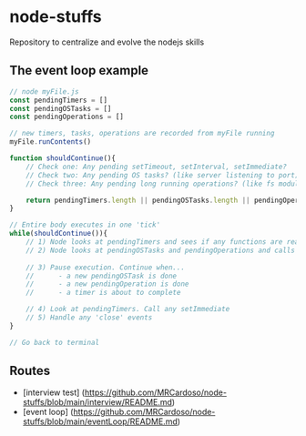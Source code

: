 # node-stuffs
Repository to centralize and evolve the nodejs skills


## The event loop example
```javascript
// node myFile.js
const pendingTimers = []
const pendingOSTasks = []
const pendingOperations = []

// new timers, tasks, operations are recorded from myFile running
myFile.runContents()

function shouldContinue(){
    // Check one: Any pending setTimeout, setInterval, setImmediate?
    // Check two: Any pending OS tasks? (like server listening to port)
    // Check three: Any pending long running operations? (like fs module)

    return pendingTimers.length || pendingOSTasks.length || pendingOperations.length
}

// Entire body executes in one 'tick'
while(shouldContinue()){
    // 1) Node looks at pendingTimers and sees if any functions are read to be called. setTimeout, setInterval
    // 2) Node looks at pendingOSTasks and pendingOperations and calls relevant callbacks
    
    // 3) Pause execution. Continue when...
    //      - a new pendingOSTask is done
    //      - a new pendingOperation is done
    //      - a timer is about to complete

    // 4) Look at pendingTimers. Call any setImmediate
    // 5) Handle any 'close' events
}

// Go back to terminal
```

## Routes
* [interview test] (https://github.com/MRCardoso/node-stuffs/blob/main/interview/README.md)
* [event loop] (https://github.com/MRCardoso/node-stuffs/blob/main/eventLoop/README.md)